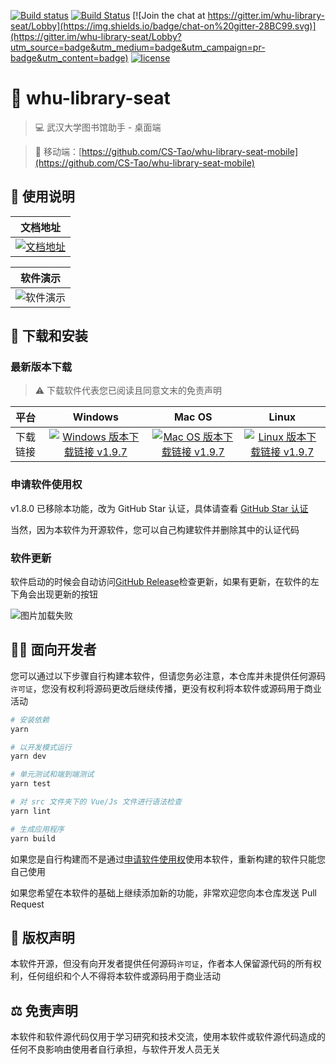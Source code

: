 [![Build status](https://ci.appveyor.com/api/projects/status/qq2adqaxv6vfj7di/branch/master?svg=true)](https://ci.appveyor.com/project/CS-Tao/whu-library-seat/branch/master)
[![Build Status](https://travis-ci.com/CS-Tao/whu-library-seat.svg?branch=master)](https://travis-ci.com/CS-Tao/whu-library-seat)
[![Join the chat at https://gitter.im/whu-library-seat/Lobby](https://img.shields.io/badge/chat-on%20gitter-28BC99.svg)](https://gitter.im/whu-library-seat/Lobby?utm_source=badge&utm_medium=badge&utm_campaign=pr-badge&utm_content=badge)
[![license](https://img.shields.io/badge/license-none-yellow.svg)](#版权声明)

# 🏢 whu-library-seat

> 💻 武汉大学图书馆助手 - 桌面端

> 📲 移动端：[https://github.com/CS-Tao/whu-library-seat-mobile](https://github.com/CS-Tao/whu-library-seat-mobile)

## 📗 使用说明

|文档地址|
| :---: |
| [![文档地址](https://img.shields.io/badge/文档地址-vuepress-blightgreen.svg)](https://home.cs-tao.cc/whu-library-seat/)|

|软件演示|
| :---: |
| ![软件演示](https://home.cs-tao.cc/github-content/contents/github/whu-library-seat/full.gif)|

## 🚀 下载和安装

### 最新版本下载

> ⚠️ 下载软件代表您已阅读且同意文末的免责声明

| 平台     |                                                                                           Windows                                                                                           |                                                                                           Mac OS                                                                                            |                                                                                                Linux                                                                                                |
| :------- | :-----------------------------------------------------------------------------------------------------------------------------------------------------------------------------------------: | :-----------------------------------------------------------------------------------------------------------------------------------------------------------------------------------------: | :-------------------------------------------------------------------------------------------------------------------------------------------------------------------------------------------------: |
| 下载链接 | [![Windows 版本下载链接 v1.9.7](https://img.shields.io/badge/v1.9.7-Windows-limegreen.svg)](https://github.com/CS-Tao/whu-library-seat/releases/download/v1.9.7/whu-library-seat-1.9.7.exe) | [![Mac OS 版本下载链接 v1.9.7](https://img.shields.io/badge/v1.9.7-Mac%20OS-limegreen.svg)](https://github.com/CS-Tao/whu-library-seat/releases/download/v1.9.7/whu-library-seat-1.9.7.dmg) | [![Linux 版本下载链接 v1.9.7](https://img.shields.io/badge/v1.9.7-Linux-limegreen.svg)](https://github.com/CS-Tao/whu-library-seat/releases/download/v1.9.7/whu-library-seat-1.9.7-x86_64.AppImage) |

### 申请软件使用权

v1.8.0 已移除本功能，改为 GitHub Star 认证，具体请查看 [GitHub Star 认证](https://home.cs-tao.cc/whu-library-seat/specification/auth.html)

当然，因为本软件为开源软件，您可以自己构建软件并删除其中的认证代码

### 软件更新

软件启动的时候会自动访问[GitHub Release](https://github.com/CS-Tao/whu-library-seat/releases/latest)检查更新，如果有更新，在软件的左下角会出现更新的按钮

![图片加载失败](https://home.cs-tao.cc/github-content/contents/github/whu-library-seat/update.png)

## 👨‍💻 面向开发者

您可以通过以下步骤自行构建本软件，但请您务必注意，本仓库并未提供任何源码`许可证`，您没有权利将源码更改后继续传播，更没有权利将本软件或源码用于商业活动

```bash
# 安装依赖
yarn

# 以开发模式运行
yarn dev

# 单元测试和端到端测试
yarn test

# 对 src 文件夹下的 Vue/Js 文件进行语法检查
yarn lint

# 生成应用程序
yarn build
```

如果您是自行构建而不是通过[申请软件使用权](#申请软件使用权)使用本软件，重新构建的软件只能您自己使用

如果您希望在本软件的基础上继续添加新的功能，非常欢迎您向本仓库发送 Pull Request

## 📑 版权声明

本软件开源，但没有向开发者提供任何源码`许可证`，作者本人保留源代码的所有权利，任何组织和个人不得将本软件或源码用于商业活动

## ⚖️ 免责声明

本软件和软件源代码仅用于学习研究和技术交流，使用本软件或软件源代码造成的任何不良影响由使用者自行承担，与软件开发人员无关
